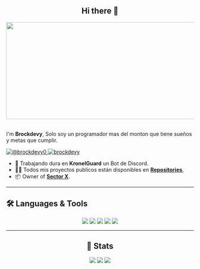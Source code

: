 <div align="center">
    <h2>Hi there 👋</h2>
    <img width="1850" height="260" align="center" src="https://imgur.com/a/h9Vjgxh" alt="Brockdev"/>
</div>
<br/>
<p align="left">
    I'm <b>Brockdevy</b>, Solo soy un programador mas del monton que tiene sueños y metas que cumplir.
</p> 

<p align="left">
    <a href="https://x.com/brockdevy0" target="_blank">
        <img src="https://img.shields.io/badge/brockdevy0-%23000000.svg?style=for-the-badge&logo=X&logoColor=white" alt="@brockdevy0" />
    </a>
    <a href="https://discordapp.com/users/1144023568431186052" target="_blank">
        <img src="https://img.shields.io/badge/brockdevy-%235865F2.svg?style=for-the-badge&logo=discord&logoColor=white" alt="brockdevy" />
    </a>
</p>

- 🧰 Trabajando dura en **KronelGuard** un Bot de Discord.
- 👨‍💻 Todos mis proyectos publicos están disponibles en **[Repositories](https://github.com/brockdevy?tab=repositories)**,
- 📦 Owner of **[Sector X](https://discord.gg/kaamnUFMBA)**.

---

## 🛠️ Languages & Tools

<div align="center">
    <img src="https://img.shields.io/badge/-JavaScript-F7DF1E?logo=javascript&logoColor=000&style=for-the-badge" />
    <img src="https://img.shields.io/badge/Visual%20Studio%20Code-0078d7.svg?style=for-the-badge&logo=visual-studio-code&logoColor=white" />
    <img src="https://img.shields.io/badge/-Git-F05032?logo=git&logoColor=fff&style=for-the-badge" />
    <img src="https://img.shields.io/badge/node.js-6DA55F?style=for-the-badge&logo=node.js&logoColor=white" />
    <img src= "https://img.shields.io/badge/MongoDB-%234ea94b.svg?style=for-the-badge&logo=mongodb&logoColor=white" />
</div>

---

<div align="center">
    <h2>📖 Stats</h2>
    <img src="https://github-readme-stats.vercel.app/api?username=EvilG-MC&theme=dark" />
    <img src="https://github-readme-streak-stats.herokuapp.com?user=EvilG-MC&theme=dark" />
    <a href="https://wakatime.com/@JustEvil" target="_blank">
	    <img src="https://github-readme-stats.vercel.app/api/wakatime?username=JustEvil&theme=dark&layout=compact&border_radius=5px&custom_title=JustEvil%27s%20Stats">
    </a>
</div>

